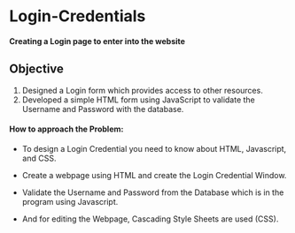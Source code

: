 # Login-Credentials

#### Creating a Login page to enter into the website

## Objective
1.	Designed a Login form which provides access to other resources. 
2.	Developed a simple HTML form using JavaScript to validate the Username and Password with the database.

#### How to approach the Problem:
* To design a Login Credential you need to know about HTML, Javascript, and CSS.
- Create a webpage using HTML and create the Login Credential Window.
+ Validate the Username and Password from the Database which is in the program using Javascript.
- And for editing the Webpage, Cascading Style Sheets are used (CSS).
